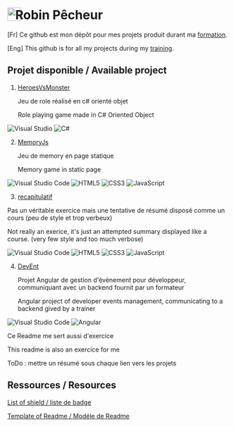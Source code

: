 #  [<img align="left" width="30" style="margin-right: -12px;" src="https://avatars.githubusercontent.com/u/134622479?v=4)">](#) Robin Pêcheur

[Fr] Ce github est mon dépôt pour mes projets produit durant ma [formation](https://www.technobel.be/fr/).

[Eng] This github is for all my projects during my [training](https://www.technobel.be/fr/).

## Projet disponible / Available project

1. [HeroesVsMonster](https://github.com/RobinPecheurTechnobel/HeroesVsMonster)

   Jeu de role réalisé en c# orienté objet

   Role playing game made in C# Oriented Object

![Visual Studio](https://img.shields.io/badge/Visual%20Studio-5C2D91.svg?style=for-the-badge&logo=visual-studio&logoColor=white) ![C#](https://img.shields.io/badge/c%23-%23239120.svg?style=for-the-badge&logo=c-sharp&logoColor=white)

2. [MemoryJs](https://github.com/RobinPecheurTechnobel/MemoryJs)

   Jeu de memory en page statique

   Memory game in static page

![Visual Studio Code](https://img.shields.io/badge/Visual%20Studio%20Code-0078d7.svg?style=for-the-badge&logo=visual-studio-code&logoColor=white) ![HTML5](https://img.shields.io/badge/html5-%23E34F26.svg?style=for-the-badge&logo=html5&logoColor=white) ![CSS3](https://img.shields.io/badge/css3-%231572B6.svg?style=for-the-badge&logo=css3&logoColor=white) ![JavaScript](https://img.shields.io/badge/javascript-%23323330.svg?style=for-the-badge&logo=javascript&logoColor=%23F7DF1E)

 3. [recapitulatif](https://github.com/RobinPecheurTechnobel/recapitulatif)
    
Pas un véritable exercice mais une tentative de résumé disposé comme un cours (peu de style et trop verbeux)

Not really an exerice, it's just an attempted summary displayed like a course. (very few style and too much verbose)

![Visual Studio Code](https://img.shields.io/badge/Visual%20Studio%20Code-0078d7.svg?style=for-the-badge&logo=visual-studio-code&logoColor=white) ![HTML5](https://img.shields.io/badge/html5-%23E34F26.svg?style=for-the-badge&logo=html5&logoColor=white) ![CSS3](https://img.shields.io/badge/css3-%231572B6.svg?style=for-the-badge&logo=css3&logoColor=white) ![JavaScript](https://img.shields.io/badge/javascript-%23323330.svg?style=for-the-badge&logo=javascript&logoColor=%23F7DF1E)

4. [DevEnt](https://github.com/RobinPecheurTechnobel/DevEnt)

   Projet Angular de gestion d'évènement pour développeur, communiquant avec un backend fournit par un formateur

   Angular project of developer events management, communicating to a backend gived by a trainer

![Visual Studio Code](https://img.shields.io/badge/Visual%20Studio%20Code-0078d7.svg?style=for-the-badge&logo=visual-studio-code&logoColor=white) ![Angular](https://img.shields.io/badge/angular-%23DD0031.svg?style=for-the-badge&logo=angular&logoColor=white)


Ce Readme me sert aussi d'exercice

This readme is also an exercice for me

ToDo : mettre un résumé sous chaque lien vers les projets

## Ressources / Resources
[List of shield / liste de badge](https://github.com/Ileriayo/markdown-badges)

[Template of Readme / Modéle de Readme](https://github.com/othneildrew/Best-README-Template)
<!--
**RobinPecheurTechnobel/RobinPecheurTechnobel** is a ✨ _special_ ✨ repository because its `README.md` (this file) appears on your GitHub profile.

Here are some ideas to get you started:

- 🔭 I’m currently working on ...
- 🌱 I’m currently learning ...
- 👯 I’m looking to collaborate on ...
- 🤔 I’m looking for help with ...
- 💬 Ask me about ...
- 📫 How to reach me: ...
- 😄 Pronouns: ...
- ⚡ Fun fact: ...
-->
